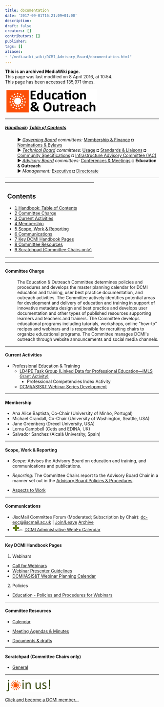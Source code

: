 ```yaml
---
title: documentation
date: '2017-09-01T16:21:09+01:00'
description: 
draft: false
creators: []
contributors: []
publisher: 
tags: []
aliases:
- "/mediawiki_wiki/DCMI_Advisory_Board/documentation.html"
---
```


 **This is an archived MediaWiki page.**  
This page was last modified on 8 April 2016, at 10:54.  
This page has been accessed 135,971 times.

[<img alt="Planning Committee logo" src="/mediawiki_wiki/images/Ed_Comm.png" width="300" height="81">](/mediawiki_wiki/images/Ed_Comm.png)

* * *

##### [Handbook](/mediawiki_wiki/DCMI_Handbook "DCMI Handbook"): [Table of Contents](/mediawiki_wiki/DCMI_Handbook/) 
<dl>
<dd> ► <i><a href="/mediawiki_wiki/DCMI_Governing_Board.md" title="DCMI Governing Board">Governing Board</a> committees:</i> <a href="/mediawiki_wiki/DCMI_Governing_Board/finance.md" title="DCMI Governing Board/finance">Membership &amp; Finance</a> ◘ <a href="/mediawiki_wiki/DCMI_Governing_Board/nominations.md" title="DCMI Governing Board/nominations">Nominations &amp; Bylaws</a> 
</dd>
<dd> ► <i><a href="/mediawiki_wiki/DCMI_Technical_Board.md" title="DCMI Technical Board">Technical Board</a> committees:</i> <a href="/mediawiki_wiki/DCMI_Technical_Board/usage.md" title="DCMI Technical Board/usage">Usage</a> ◘ <a href="/mediawiki_wiki/DCMI_Technical_Board/standards.md" title="DCMI Technical Board/standards">Standards &amp; Liaisons</a> ◘ <a href="/mediawiki_wiki/DCMI_Technical_Board/specifications.md" title="DCMI Technical Board/specifications">Community Specifications</a> ◘ <a href="/mediawiki_wiki/DCMI_Technical_Board/infrastructure.md" title="DCMI Technical Board/infrastructure">Infrastructure Advisory Committee (IAC)</a>
</dd>
<dd> ► <i><a href="/mediawiki_wiki/DCMI_Advisory_Board.md" title="DCMI Advisory Board">Advisory Board</a> committees:</i> <a href="/mediawiki_wiki/DCMI_Advisory_Board/meetings.md" title="DCMI Advisory Board/meetings">Conferences &amp; Meetings</a> ◘ <strong class="selflink">Education &amp; Outreach</strong>
</dd>
<dd> ► <i>Management:</i> <a href="/mediawiki_wiki/Exec_Committee.md" title="Exec Committee">Executive</a> ◘ <a href="/mediawiki_wiki/Exec_Committee/directorate.md" title="Exec Committee/directorate">Directorate</a>
</dd>
</dl>

* * *

<table id="toc" class="toc">
  <tr>
    <td>
      <div id="toctitle">
        <h2>Contents</h2>
      </div>
      <ul>
        <li class="toclevel-1"><a href="#Handbook:_Table_of_Contents"><span class="tocnumber">1</span> <span class="toctext">Handbook: Table of Contents</span></a></li>
        <li class="toclevel-1 tocsection-1"><a href="#Committee_Charge"><span class="tocnumber">2</span> <span class="toctext">Committee Charge</span></a></li>
        <li class="toclevel-1 tocsection-2"><a href="#Current_Activities"><span class="tocnumber">3</span> <span class="toctext">Current Activities</span></a></li>
        <li class="toclevel-1 tocsection-3"><a href="#Membership"><span class="tocnumber">4</span> <span class="toctext">Membership</span></a></li>
        <li class="toclevel-1 tocsection-4"><a href="#Scope.2C_Work_.26_Reporting"><span class="tocnumber">5</span> <span class="toctext">Scope, Work &amp; Reporting</span></a></li>
        <li class="toclevel-1 tocsection-5"><a href="#Communications"><span class="tocnumber">6</span> <span class="toctext">Communications</span></a></li>
        <li class="toclevel-1 tocsection-6"><a href="#Key_DCMI_Handbook_Pages"><span class="tocnumber">7</span> <span class="toctext">Key DCMI Handbook Pages</span></a></li>
        <li class="toclevel-1 tocsection-7"><a href="#Committee_Resources"><span class="tocnumber">8</span> <span class="toctext">Committee Resources</span></a></li>
        <li class="toclevel-1 tocsection-8"><a href="#Scratchpad_.28Committee_Chairs_only.29"><span class="tocnumber">9</span> <span class="toctext">Scratchpad (Committee Chairs only)</span></a></li>
      </ul>
    </td>
  </tr>
</table>


* * *

#### Committee Charge 
<dl><dd> The Education &amp; Outreach Committee determines policies and procedures and develops the master planning calendar for DCMI education and training, user best practice documentation, and outreach activities. The Committee actively identifies potential areas for development and delivery of education and training in support of innovative metadata design and best practice and develops user documentation and other types of published resources supporting learners and teachers and trainers. The Committee develops educational programs including tutorials, workshops, online "how-to" recipes and webinars and is responsible for recruiting chairs to organize educational programs. The Committee manages DCMI's outreach through website announcements and social media channels.
</dd></dl>

* * *

#### Current Activities 

- Professional Education & Training
  - [LD4PE Task Group (Linked Data for Professional Education—IMLS Grant Activity)](/mediawiki_wiki/Pet/ld4pe)
    - Professional Competencies Index Activity
  - [DCMI/ASIS&T Webinar Series Development](/mediawiki_wiki/Pet/webinars)

* * *

#### Membership 

- Ana Alice Baptista, Co-Chair (University of Minho, Portugal)
- Michael Crandall, Co-Chair (University of Washington, Seattle, USA)
- Jane Greenberg (Drexel University, USA)
- Lorna Campbell (Cetis and EDINA, UK)
- Salvador Sanchez (Alcalá University, Spain)

* * *

#### Scope, Work & Reporting 

- _Scope:_ Advises the Advisory Board on education and training, and communications and publications.
- _Reporting:_ The Committee Chairs report to the Advisory Board Chair in a manner set out in the [Advisory Board Policies & Procedures](/index.php?title=DCMI_Advisory_Board/procedures&action=edit&redlink=1 "DCMI Advisory Board/procedures (page does not exist)").

- [Aspects to Work](/mediawiki_wiki/DCMI_Advisory_Board/education/AspectsToWork)

* * *

#### Communications 

- JiscMail Committee Forum (Moderated; Subscription by Chair): [dc-eoc@jiscmail.ac.uk](mailto:dc-eoc@jiscmail.ac.uk) | [Join/Leave](http://www.jiscmail.ac.uk/lists/dc-eoc.html) [Archive](http://www.jiscmail.ac.uk/cgi-bin/wa.exe?SUBED1=dc-eoc&A=1)
- [<img alt="+ symbol" src="/mediawiki_wiki/images/Plus.jpg" width="36" height="21">](/mediawiki_wiki/images/Plus.jpg) [DCMI Administrative WebEx Calendar](https://www.google.com/calendar/embed?title=DCMI%20WebEx%20Calendar&height=600&wkst=2&bgcolor=%23ff6600&src=99h1apmg3h74clla4ufl6a009g%40group.calendar.google.com&color=%23853104&ctz=America%2FNew_York)

* * *

#### Key DCMI Handbook Pages 

1. Webinars
  - [Call for Webinars](/mediawiki_wiki/DCMI_Handbook/ASIST_Webinars/CallForWebinars)
  - [Webinar Presenter Guidelines](/mediawiki_wiki/DCMI_Handbook/ASIST_Webinars)
  - [DCMI/ASIS&T Webinar Planning Calendar](/mediawiki_wiki/DCMI_Handbook/ASIST_Webinars/calendar)
2. Policies
  - [Education - Policies and Procedures for Webinars](/mediawiki_wiki/DCMI_Advisory_Board/webinarsPolicies)

* * *

#### Committee Resources 

- [Calendar](/mediawiki_wiki/DCMI_Advisory_Board/education/calendar)

- [Meeting Agendas & Minutes](/mediawiki_wiki/DCMI_Advisory_Board/education/minutes)

- [Documents & drafts](/mediawiki_wiki/DCMI_Advisory_Board/education/documents)

* * *

#### Scratchpad (Committee Chairs only) 

- [General](/mediawiki_wiki/DCMI_Advisory_Board/scratchpad/education)

* * *

[<img alt="DCMI Handbook" src="/mediawiki_wiki/images/Join_us-150.png" width="150" height="43">](/mediawiki_wiki/images/Join_us-150.png)

[Click and become a DCMI member...](http://dublincore.org/support/#individualMember)

